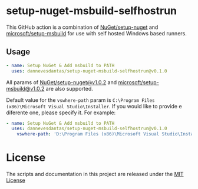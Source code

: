 # setup-nuget-msbuild-selfhostrun
This GitHub action is a combination of [NuGet/setup-nuget](https://github.com/NuGet/setup-nuget) and [microsoft/setup-msbuild](https://github.com/microsoft/setup-msbuild) for use with self hosted Windows based runners.

## Usage

```yml
- name: Setup NuGet & Add msbuild to PATH
  uses: dannevesdantas/setup-nuget-msbuild-selfhostrun@v0.1.0
```

All params of [NuGet/setup-nuget@v1.0.2](https://github.com/NuGet/setup-nuget) and [microsoft/setup-msbuild@v1.0.2](https://github.com/microsoft/setup-msbuild) are also supported.

Default value for the `vswhere-path` param is `C:\Program Files (x86)\Microsoft Visual Studio\Installer`. If you would like to provide e diferente one, please specify it. For example:

```yml
- name: Setup NuGet & Add msbuild to PATH
  uses: dannevesdantas/setup-nuget-msbuild-selfhostrun@v0.1.0
    vswhere-path: 'D:\Program Files (x86)\Microsoft Visual Studio\Installer'
```

# License

The scripts and documentation in this project are released under the [MIT License](LICENSE)
